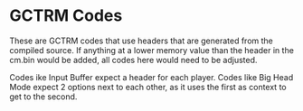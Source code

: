 # GCTRM Codes

These are GCTRM codes that use headers that are generated from the compiled source. If anything at a lower memory value than the header in the cm.bin would be added, all codes here would need to be adjusted.

Codes ike Input Buffer expect a header for each player. Codes like Big Head Mode expect 2 options next to each other, as it uses the first as context to get to the second. 